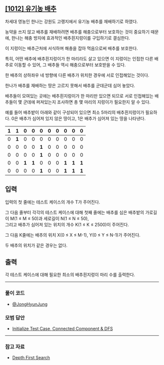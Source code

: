 ## [[1012] 유기농 배추](https://www.acmicpc.net/problem/1012)
차세대 영농인 한나는 강원도 고랭지에서 유기농 배추를 재배하기로 하였다. 

농약을 쓰지 않고 배추를 재배하려면 배추를 해충으로부터 보호하는 것이 중요하기 때문에, 한나는 해충 방지에 효과적인 배추흰지렁이를 구입하기로 결심한다. 

이 지렁이는 배추근처에 서식하며 해충을 잡아 먹음으로써 배추를 보호한다. 

특히, 어떤 배추에 배추흰지렁이가 한 마리라도 살고 있으면 이 지렁이는 인접한 다른 배추로 이동할 수 있어, 그 배추들 역시 해충으로부터 보호받을 수 있다. 

한 배추의 상하좌우 네 방향에 다른 배추가 위치한 경우에 서로 인접해있는 것이다.

한나가 배추를 재배하는 땅은 고르지 못해서 배추를 군데군데 심어 놓았다.

배추들이 모여있는 곳에는 배추흰지렁이가 한 마리만 있으면 되므로 서로 인접해있는 배추들이 몇 군데에 퍼져있는지 조사하면 총 몇 마리의 지렁이가 필요한지 알 수 있다. 

예를 들어 배추밭이 아래와 같이 구성되어 있으면 최소 5마리의 배추흰지렁이가 필요하다. 0은 배추가 심어져 있지 않은 땅이고, 1은 배추가 심어져 있는 땅을 나타낸다.

|1	|1	|0	|0	|0	|0  |0	|0	|0	|0  |
|--|--|--|--|--|--|--|--|--|--|
|0	|**1**	|0	|0	|0	|0  |0	|0	|0	|0  |
|0	|0	|0	|0	|**1**	|0  |0	|0	|0	|0  |
|0	|0	|0	|0	|**1**	|0  |0	|0	|0	|0  |
|0	|0	|**1**	|**1**	|0	|0  |0	|**1**	|**1**	|**1**  |
|0	|0	|0	|0	|**1**	|0  |0	|**1**	|**1**	|**1**  |


## 입력
입력의 첫 줄에는 테스트 케이스의 개수 T가 주어진다. 

그 다음 줄부터 각각의 테스트 케이스에 대해 첫째 줄에는 배추를 심은 배추밭의 가로길이 M(1 ≤ M ≤ 50)과 세로길이 N(1 ≤ N ≤ 50), <br> 그리고 배추가 심어져 있는 위치의 개수 K(1 ≤ K ≤ 2500)이 주어진다. 

그 다음 K줄에는 배추의 위치 X(0 ≤ X ≤ M-1), Y(0 ≤ Y ≤ N-1)가 주어진다. 

두 배추의 위치가 같은 경우는 없다.

## 출력
각 테스트 케이스에 대해 필요한 최소의 배추흰지렁이 마리 수를 출력한다.

***

### 풀이 코드

- [@JongHyunJung](https://github.com/almond0115/Algorithm-CodingTest/blob/main/BackJoon/1012/jjh.cpp)

### 모범 답안

- [Initialize Test Case, Connected Component & DFS](https://github.com/almond0115/Algorithm-CodingTest/blob/main/BackJoon/1012/solution_1.cpp)

***

### 참고 자료

* [Depth First Search](https://almond0115.tistory.com/entry/DFS-Depth-First-Search-이란)